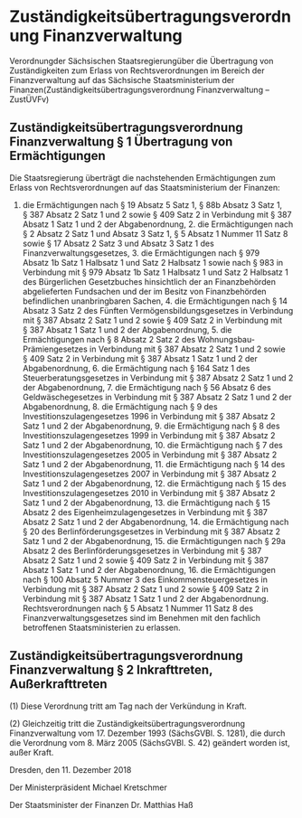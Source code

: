 # Zuständigkeitsübertragungsverordnung Finanzverwaltung

Verordnungder Sächsischen Staatsregierungüber die Übertragung von Zuständigkeiten zum Erlass von Rechtsverordnungen im Bereich der Finanzverwaltung auf das Sächsische Staatsministerium der Finanzen(Zuständigkeitsübertragungsverordnung Finanzverwaltung – ZustÜVFv)

## Zuständigkeitsübertragungsverordnung Finanzverwaltung § 1 Übertragung von Ermächtigungen

Die Staatsregierung überträgt die nachstehenden Ermächtigungen zum Erlass von Rechtsverordnungen auf das Staatsministerium der Finanzen:

1. die Ermächtigungen nach § 19 Absatz 5 Satz 1, § 88b Absatz 3 Satz 1, § 387 Absatz 2 Satz 1 und 2 sowie § 409 Satz 2 in Verbindung mit § 387 Absatz 1 Satz 1 und 2 der Abgabenordnung, 2. die Ermächtigungen nach § 2 Absatz 2 Satz 1 und Absatz 3 Satz 1, § 5 Absatz 1 Nummer 11 Satz 8 sowie § 17 Absatz 2 Satz 3 und Absatz 3 Satz 1 des Finanzverwaltungsgesetzes, 3. die Ermächtigungen nach § 979 Absatz 1b Satz 1 Halbsatz 1 und Satz 2 Halbsatz 1 sowie nach § 983 in Verbindung mit § 979 Absatz 1b Satz 1 Halbsatz 1 und Satz 2 Halbsatz 1 des Bürgerlichen Gesetzbuches hinsichtlich der an Finanzbehörden abgelieferten Fundsachen und der im Besitz von Finanzbehörden befindlichen unanbringbaren Sachen, 4. die Ermächtigungen nach § 14 Absatz 3 Satz 2 des Fünften Vermögensbildungsgesetzes in Verbindung mit § 387 Absatz 2 Satz 1 und 2 sowie § 409 Satz 2 in Verbindung mit § 387 Absatz 1 Satz 1 und 2 der Abgabenordnung, 5. die Ermächtigungen nach § 8 Absatz 2 Satz 2 des Wohnungsbau-Prämiengesetzes in Verbindung mit § 387 Absatz 2 Satz 1 und 2 sowie § 409 Satz 2 in Verbindung mit § 387 Absatz 1 Satz 1 und 2 der Abgabenordnung, 6. die Ermächtigung nach § 164 Satz 1 des Steuerberatungsgesetzes in Verbindung mit § 387 Absatz 2 Satz 1 und 2 der Abgabenordnung, 7. die Ermächtigung nach § 56 Absatz 6 des Geldwäschegesetzes in Verbindung mit § 387 Absatz 2 Satz 1 und 2 der Abgabenordnung, 8. die Ermächtigung nach § 9 des Investitionszulagengesetzes 1996 in Verbindung mit § 387 Absatz 2 Satz 1 und 2 der Abgabenordnung, 9. die Ermächtigung nach § 8 des Investitionszulagengesetzes 1999 in Verbindung mit § 387 Absatz 2 Satz 1 und 2 der Abgabenordnung, 10. die Ermächtigung nach § 7 des Investitionszulagengesetzes 2005 in Verbindung mit § 387 Absatz 2 Satz 1 und 2 der Abgabenordnung, 11. die Ermächtigung nach § 14 des Investitionszulagengesetzes 2007 in Verbindung mit § 387 Absatz 2 Satz 1 und 2 der Abgabenordnung, 12. die Ermächtigung nach § 15 des Investitionszulagengesetzes 2010 in Verbindung mit § 387 Absatz 2 Satz 1 und 2 der Abgabenordnung, 13. die Ermächtigung nach § 15 Absatz 2 des Eigenheimzulagengesetzes in Verbindung mit § 387 Absatz 2 Satz 1 und 2 der Abgabenordnung, 14. die Ermächtigung nach § 20 des Berlinförderungsgesetzes in Verbindung mit § 387 Absatz 2 Satz 1 und 2 der Abgabenordnung, 15. die Ermächtigungen nach § 29a Absatz 2 des Berlinförderungsgesetzes in Verbindung mit § 387 Absatz 2 Satz 1 und 2 sowie § 409 Satz 2 in Verbindung mit § 387 Absatz 1 Satz 1 und 2 der Abgabenordnung, 16. die Ermächtigungen nach § 100 Absatz 5 Nummer 3 des Einkommensteuergesetzes in Verbindung mit § 387 Absatz 2 Satz 1 und 2 sowie § 409 Satz 2 in Verbindung mit § 387 Absatz 1 Satz 1 und 2 der Abgabenordnung. Rechtsverordnungen nach § 5 Absatz 1 Nummer 11 Satz 8 des Finanzverwaltungsgesetzes sind im Benehmen mit den fachlich betroffenen Staatsministerien zu erlassen.


## Zuständigkeitsübertragungsverordnung Finanzverwaltung § 2 Inkrafttreten, Außerkrafttreten

(1) Diese Verordnung tritt am Tag nach der Verkündung in Kraft.

(2) Gleichzeitig tritt die Zuständigkeitsübertragungsverordnung Finanzverwaltung vom 17. Dezember 1993 (SächsGVBl. S. 1281), die durch die Verordnung vom 8. März 2005 (SächsGVBl. S. 42) geändert worden ist, außer Kraft.

Dresden, den 11. Dezember 2018

Der Ministerpräsident
Michael Kretschmer

Der Staatsminister der Finanzen
Dr. Matthias Haß


